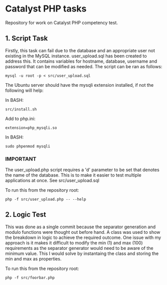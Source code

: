 # Catalyst PHP tasks

Repository for work on Catalyst PHP competency test.

## 1. Script Task

Firstly, this task can fail due to the database and an appropriate user not existing in the MySQL instance. user_upload.sql has been created to address this. It contains variables for hostname, database, username and password that can be modified as needed. The script can be ran as follows:

```
mysql -u root -p < src/user_upload.sql
```

The Ubuntu server should have the mysqli extension installed, if not the following will help:

In BASH:
```
src/install.sh
```

Add to php.ini:
```
extension=php_mysqli.so
```

In BASH:
```
sudo phpenmod mysqli
```

### IMPORTANT

The user_upload.php script requires a 'd' parameter to be set that denotes the name of the database. This is to make it easier to test multiple applications at once. See src/user_upload.sql


To run this from the repository root:
```
php -f src/user_upload.php -- --help
```

## 2. Logic Test

This was done as a single commit because the separator generation and modulo functions were thought out before hand. A class was used to show the breakdown in logic to achieve the required outcome. One issue with my approach is it makes it difficult to modify the min (1) and max (100) requirements as the separator generator would need to be aware of the minimum value. This I would solve by instantaing the class and storing the min and max as properties.

To run this from the repository root:

```
php -f src/foorbar.php
```

